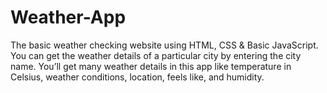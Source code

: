 # Weather-App
The basic weather checking website using HTML, CSS & Basic JavaScript. You can get the weather details of a particular city by entering the city name. You’ll get many weather details in this app like temperature in Celsius, weather conditions, location, feels like, and humidity.

